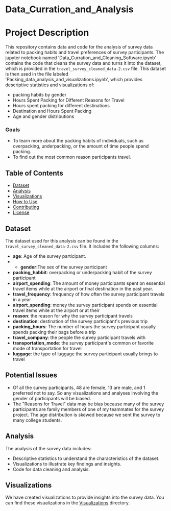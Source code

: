 # Data_Curration_and_Analysis

# Project Description
This repository contains data and code for the analysis of survey data related to packing habits and travel preferences of survey participants. The jupyter notebook named 'Data_Curration_and_Cleaning_Software.ipynb' contains the code that cleans the survey data and turns it into the dataset, which is provided in the `travel_survey_cleaned_data-2.csv` file. This dataset is then used in the file labeled 'Packing_data_analysis_and_visualizations.ipynb', which provides descriptive statistics and  visualizations of:
- packing habits by gender
- Hours Spent Packing for Different Reasons for Travel
- Hours spent packing for different destinations
- Destination and Hours Spent Packing
- Age and gender distributions
  
### Goals
- To learn more about the packing habits of individuals, such as overpacking, underpacking, or the amount of time people spend packing.
- To find out the most common reason participants travel.

## Table of Contents

- [Dataset](#dataset)
- [Analysis](#analysis)
- [Visualizations](#visualizations)
- [How to Use](#how-to-use)
- [Contributing](#contributing)
- [License](#license)

## Dataset

The dataset used for this analysis can be found in the `travel_survey_cleaned_data-2.csv` file. It includes the following columns:

- __age__: Age of the survey participant.
- - __gender__:The sex of the survey participant
- __packing_habbit__: overpacking or underpacking habit of the survey participant
- __airport_spending__: The amount of money participants spent on essential travel items while at the airport or final destination in the past year.
- __travel_frequency__: frequency of how often the survey participant travels in a year
- __airport_spending__: money the survey participant spends on essential travel items while at the airport or at their 
- __reason__: the reason for why the survey participant travels
- **destination**: destination of the survey participant's previous trip
- __packing_hours__: The number of hours the survey participant usually spends packing their bags before a trip
- **travel_company**: the people the survey participant travels with
- __transportation_mode__: the survey participant's common or favorite mode of transportation for travel
- __luggage__: the type of luggage the survey participant usually brings to travel

## Potential Issues
- Of all the survey participants, 48 are female, 13 are male, and 1 preferred not to say. So any visualizations and analyses involving the gender of participants will be biased.
- The "Reasons for Travel" data may be bias because many of the survey participants are family members of one of my teammates for the survey project.
The age distribution is skewed because we sent the survey to many college students.

## Analysis
The analysis of the survey data includes:

- Descriptive statistics to understand the characteristics of the dataset.
- Visualizations to illustrate key findings and insights.
- Code for data cleaning and analysis.

## Visualizations

We have created visualizations to provide insights into the survey data. You can find these visualizations in the [Visualizations](visualizations/) directory.
